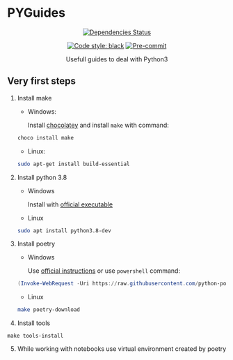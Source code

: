 # PYGuides

<div align="center">

[![Dependencies Status](https://img.shields.io/badge/dependencies-up%20to%20date-brightgreen.svg)](https://github.com/serykhelena/PYGuides/pulls?utf8=%E2%9C%93&q=is%3Apr%20author%3Aapp%2Fdependabot)

[![Code style: black](https://img.shields.io/badge/code%20style-black-000000.svg)](https://github.com/psf/black)
[![Pre-commit](https://img.shields.io/badge/pre--commit-enabled-brightgreen?logo=pre-commit&logoColor=white)](https://github.com/serykhelena/PYGuides/blob/main/.pre-commit-config.yaml)

Usefull guides to deal with Python3

</div>

## Very first steps

1. Install make
    - Windows:

        Install [chocolatey](https://chocolatey.org/install) and install `make` with command:

    ```powershell
    choco install make
    ```

    - Linux:

    ```bash
    sudo apt-get install build-essential
    ```

2. Install python 3.8
    - Windows

        Install with [official executable](https://www.python.org/downloads/)

    - Linux

    ```bash
    sudo apt install python3.8-dev
    ```

3. Install poetry

    - Windows

        Use [official instructions](https://python-poetry.org/docs/#windows-powershell-install-instructions) or use `powershell` command:

    ```powershell
    (Invoke-WebRequest -Uri https://raw.githubusercontent.com/python-poetry/poetry/master/get-poetry.py -UseBasicParsing).Content | python -
    ```

    - Linux

    ```bash
    make poetry-download
    ```

4. Install tools

```
make tools-install
```

5. While working with notebooks use virtual environment created by poetry
